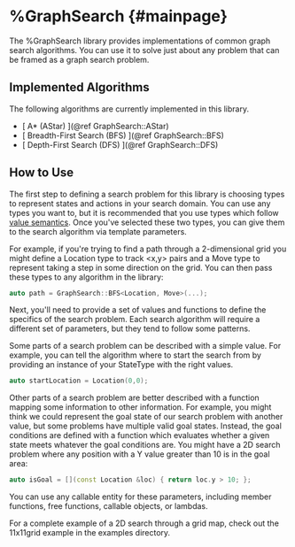 %GraphSearch                         {#mainpage}
============

The %GraphSearch library provides implementations of common graph search 
algorithms. You can use it to solve just about any problem that can be framed
as a graph search problem.

## Implemented Algorithms

The following algorithms are currently implemented in this library.

* [ A* (AStar) ](@ref GraphSearch::AStar)
* [ Breadth-First Search (BFS) ](@ref GraphSearch::BFS)
* [ Depth-First Search (DFS) ](@ref GraphSearch::DFS)

## How to Use 

The first step to defining a search problem for this library is choosing types
to represent states and actions in your search domain. You can use any types you want to, but it is recommended 
that you use types which follow 
[value semantics](https://akrzemi1.wordpress.com/2012/02/03/value-semantics/).
Once you've selected these two types, you can give them to the search algorithm 
via template parameters.

For example, if you're trying to find a path through a 2-dimensional grid you 
might define a Location type to track <x,y> pairs and a Move type to represent 
taking a step in some direction on the grid. You can then pass these types to
any algorithm in the library:

```cpp
auto path = GraphSearch::BFS<Location, Move>(...);
```

Next, you'll need to provide a set of values and functions to define the 
specifics of the search problem. Each search algorithm will require a different 
set of parameters, but they tend to follow some patterns.

Some parts of a search problem can be described with a simple value. For 
example, you can tell the algorithm where to start the search from by providing
an instance of your StateType with the right values. 

```cpp
auto startLocation = Location(0,0);
```

Other parts of a search problem are better described with a function mapping
some information to other information. For example, you might think we could 
represent the goal state of our search problem with another value, but some 
problems have multiple valid goal states. Instead, the goal conditions are 
defined with a function which evaluates whether a given state meets whatever the
goal conditions are. You might have a 2D search problem where any position with
a Y value greater than 10 is in the goal area:

```cpp
auto isGoal = [](const Location &loc) { return loc.y > 10; };
``` 

You can use any callable entity for these parameters, including member  
functions, free functions, callable objects, or lambdas.

For a complete example of a 2D search through a grid map, check out the 
11x11grid example in the examples directory.
